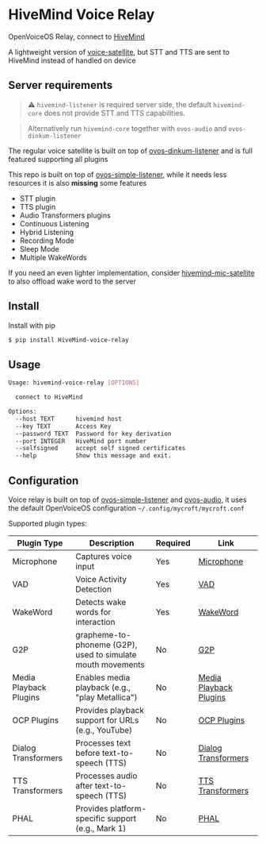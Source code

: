 # HiveMind Voice Relay

OpenVoiceOS Relay, connect to [HiveMind](https://github.com/JarbasHiveMind/HiveMind-listener)

A lightweight version of [voice-satellite](https://github.com/JarbasHiveMind/HiveMind-voice-sat), but STT and TTS are sent to HiveMind instead of handled on device

## Server requirements

> ⚠️ `hivemind-listener` is required server side, the default `hivemind-core` does not provide STT and TTS capabilities.

> Alternatively run `hivemind-core` together with `ovos-audio` and `ovos-dinkum-listener`

The regular voice satellite is built on top of [ovos-dinkum-listener](https://github.com/OpenVoiceOS/ovos-dinkum-listener) and is full featured supporting all plugins

This repo is built on top of [ovos-simple-listener](https://github.com/TigreGotico/ovos-simple-listener), while it needs less resources it is also **missing** some features

- STT plugin
- TTS plugin
- Audio Transformers plugins
- Continuous Listening
- Hybrid Listening
- Recording Mode
- Sleep Mode
- Multiple WakeWords

If you need an even lighter implementation, consider [hivemind-mic-satellite](https://github.com/JarbasHiveMind/hivemind-mic-satellite) to also offload wake word to the server

## Install

Install with pip

```bash
$ pip install HiveMind-voice-relay
```

## Usage

```bash
Usage: hivemind-voice-relay [OPTIONS]

  connect to HiveMind

Options:
  --host TEXT      hivemind host
  --key TEXT       Access Key
  --password TEXT  Password for key derivation
  --port INTEGER   HiveMind port number
  --selfsigned     accept self signed certificates
  --help           Show this message and exit.

```

## Configuration

Voice relay is built on top of [ovos-simple-listener](https://github.com/TigreGotico/ovos-simple-listener) and [ovos-audio](https://github.com/OpenVoiceOS/ovos-audio), it uses the default OpenVoiceOS configuration `~/.config/mycroft/mycroft.conf`

Supported plugin types:

| Plugin Type | Description | Required | Link |
|-------------|-------------|----------|------|
| Microphone | Captures voice input | Yes | [Microphone](https://openvoiceos.github.io/ovos-technical-manual/mic_plugins/) |
| VAD | Voice Activity Detection | Yes | [VAD](https://openvoiceos.github.io/ovos-technical-manual/vad_plugins/) |
| WakeWord | Detects wake words for interaction | Yes | [WakeWord](https://openvoiceos.github.io/ovos-technical-manual/ww_plugins/) |
| G2P | grapheme-to-phoneme (G2P), used to simulate mouth movements  | No | [G2P](https://openvoiceos.github.io/ovos-technical-manual/g2p_plugins) |
| Media Playback Plugins | Enables media playback (e.g., "play Metallica") | No | [Media Playback Plugins](https://openvoiceos.github.io/ovos-technical-manual/media_plugins/) |
| OCP Plugins | Provides playback support for URLs (e.g., YouTube) | No | [OCP Plugins](https://openvoiceos.github.io/ovos-technical-manual/ocp_plugins/) |
| Dialog Transformers | Processes text before text-to-speech (TTS) | No | [Dialog Transformers](https://openvoiceos.github.io/ovos-technical-manual/transformer_plugins/) |
| TTS Transformers | Processes audio after text-to-speech (TTS) | No | [TTS Transformers](https://openvoiceos.github.io/ovos-technical-manual/transformer_plugins/) |
| PHAL | Provides platform-specific support (e.g., Mark 1) | No | [PHAL](https://openvoiceos.github.io/ovos-technical-manual/PHAL/) |
